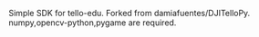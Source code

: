 Simple SDK for tello-edu. Forked from damiafuentes/DJITelloPy.
numpy,opencv-python,pygame are required.
